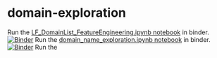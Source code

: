 # domain-exploration

Run the [LF_DomainList_FeatureEngineering.ipynb notebook](https://mybinder.org/v2/gh/derekjackson-das/domain-exploration/main?filepath=LF_DomainList_FeatureEngineering.ipynb) in binder. [![Binder](https://mybinder.org/badge_logo.svg)](https://mybinder.org/v2/gh/derekjackson-das/domain-exploration/main?filepath=LF_DomainList_FeatureEngineering.ipynb) 
Run the [domain_name_exploration.ipynb notebook](https://mybinder.org/v2/gh/derekjackson-das/domain-exploration/main?filepath=domain_name_exploration.ipynb) in binder. [![Binder](https://mybinder.org/badge_logo.svg)](https://mybinder.org/v2/gh/derekjackson-das/domain-exploration/main?filepath=domain_name_exploration.ipynb)
Run the 
